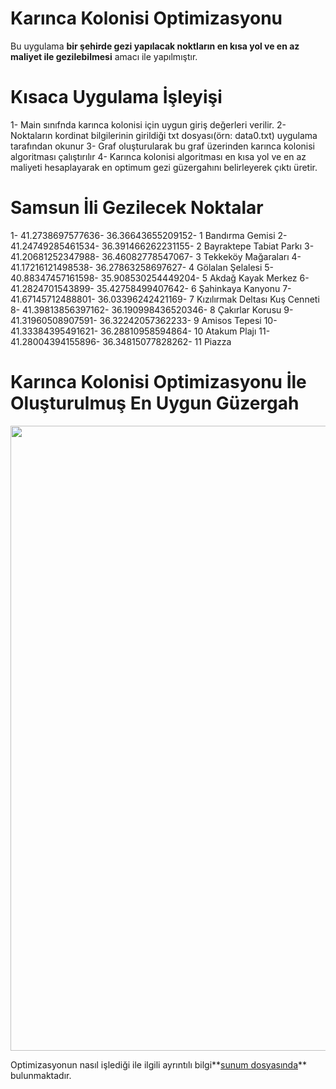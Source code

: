 # Karınca Kolonisi Optimizasyonu

Bu uygulama **bir şehirde gezi yapılacak noktların en kısa yol ve en az maliyet ile gezilebilmesi** amacı ile yapılmıştır.

# Kısaca Uygulama İşleyişi
1- Main sınıfnda karınca kolonisi için uygun giriş değerleri verilir.
2- Noktaların kordinat bilgilerinin girildiği txt dosyası(örn: data0.txt) uygulama tarafından okunur
3- Graf oluşturularak bu graf üzerinden karınca kolonisi algoritması çalıştırılır
4- Karınca kolonisi algoritması en kısa yol ve en az maliyeti hesaplayarak en optimum gezi güzergahını belirleyerek çıktı üretir.

# Samsun İli Gezilecek Noktalar
1- 41.2738697577636- 36.36643655209152- 1 Bandırma Gemisi
2- 41.24749285461534- 36.391466262231155- 2 Bayraktepe Tabiat Parkı
3- 41.20681252347988- 36.46082778547067- 3 Tekkeköy Mağaraları
4- 41.17216121498538- 36.27863258697627- 4 Gölalan Şelalesi
5- 40.88347457161598- 35.908530254449204- 5 Akdağ Kayak Merkez
6- 41.2824701543899- 35.42758499407642- 6 Şahinkaya Kanyonu
7- 41.67145712488801- 36.03396242421169- 7 Kızılırmak Deltası Kuş Cenneti
8- 41.39813856397162- 36.190998436520346- 8 Çakırlar Korusu
9- 41.31960508907591- 36.32242057362233- 9 Amisos Tepesi
10- 41.33384395491621- 36.28810958594864- 10 Atakum Plajı
11- 41.28004394155896- 36.34815077828262- 11 Piazza 

# Karınca Kolonisi Optimizasyonu İle Oluşturulmuş En Uygun Güzergah
<img src="https://github.com/furkanayyildiz55/Ant_Colony_Optimization/commit/4d8fe66c2f7b10fdcff8601578a900ebdc6a5788" width="1000">



Optimizasyonun nasıl işlediği ile ilgili ayrıntılı bilgi**[sunum dosyasında](https://github.com/furkanayyildiz55/Ant_Colony_Optimization/blob/master/Kar%C4%B1nca%20Kolonisi%20Algoritmas%C4%B1%20Yapay%20Zeka-Sunum.pptx)** bulunmaktadır.



